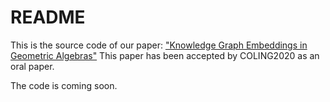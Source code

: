 README
===========================
This is the source code of our paper: ["Knowledge Graph Embeddings in Geometric Algebras"](https://arxiv.org/pdf/2010.00989.pdf)
This paper has been accepted by COLING2020 as an oral paper.

The code is coming soon.
